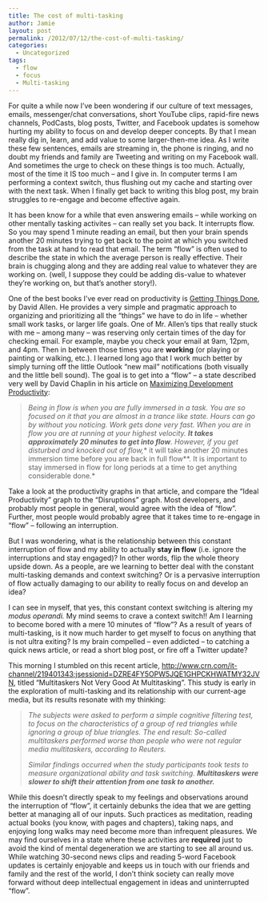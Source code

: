 ```yaml
---
title: The cost of multi-tasking
author: Jamie
layout: post
permalink: /2012/07/12/the-cost-of-multi-tasking/
categories:
  - Uncategorized
tags:
  - flow
  - focus
  - Multi-tasking
---
```

For quite a while now I’ve been wondering if our culture of text messages, emails, messenger/chat conversations, short YouTube clips, rapid-fire news channels, PodCasts, blog posts, Twitter, and Facebook updates is somehow hurting my ability to focus on and develop deeper concepts. By that I mean really dig in, learn, and add value to some larger-then-me idea. As I write these few sentences, emails are streaming in, the phone is ringing, and no doubt my friends and family are Tweeting and writing on my Facebook wall. And sometimes the urge to check on these things is too much. Actually, most of the time it IS too much – and I give in. In computer terms I am performing a context switch, thus flushing out my cache and starting over with the next task. When I finally get back to writing this blog post, my brain struggles to re-engage and become effective again.

It has been know for a while that even answering emails – while working on other mentally tasking activites – can really set you back. It interrupts flow. So you may spend 1 minute reading an email, but then your brain spends another 20 minutes trying to get back to the point at which you switched from the task at hand to read that email. The term &#8220;flow” is often used to describe the state in which the average person is really effective. Their brain is chugging along and they are adding real value to whatever they are working on. (well, I suppose they could be adding dis-value to whatever they’re working on, but that’s another story!).

One of the best books I’ve ever read on productivity is <a href="http://www.amazon.com/Getting-Things-Done-Stress-Free-Productivity/dp/0142000280/ref=sr_1_1?ie=UTF8&s=books&qid=1251206984&sr=8-1" target="_blank">Getting Things Done</a>, by David Allen. He provides a very simple and pragmatic approach to organizing and prioritizing all the “things” we have to do in life – whether small work tasks, or larger life goals. One of Mr. Allen’s tips that really stuck with me – among many – was reserving only certain times of the day for checking email. For example, maybe you check your email at 9am, 12pm, and 4pm. Then in between those times you are **working** (or playing or painting or walking, etc.). I learned long ago that I work much better by simply turning off the little Outlook “new mail” notifications (both visually and the little bell sound). The goal is to get into a “flow” – a state described very well by David Chaplin in his article on <a href="http://www.byte-vision.com/ProductivityArticle.aspx" target="_blank">Maximizing Development Productivity</a>:

> *Being in flow is when you are fully immersed in a task. You are so focused on it that you are almost in a trance like state. Hours can go by without you noticing. Work gets done very fast. When you are in flow you are at running at your highest velocity. **It takes approximately 20 minutes to get into flow**. However, if you get disturbed and knocked out of flow,** it will take another 20 minutes immersion time before you are back in full flow**. It is important to stay immersed in flow for long periods at a time to get anything considerable done.*

Take a look at the productivity graphs in that article, and compare the “Ideal Productivity” graph to the “Disruptions” graph. Most developers, and probably most people in general, would agree with the idea of “flow”. Further, most people would probably agree that it takes time to re-engage in “flow” – following an interruption.

But I was wondering, what is the relationship between this constant interruption of flow and my ability to actually **stay in flow** (i.e. ignore the interruptions and stay engaged)? In other words, flip the whole theory upside down. As a people, are we learning to better deal with the constant multi-tasking demands and context switching? Or is a pervasive interruption of flow actually damaging to our ability to really focus on and develop an idea?

I can see in myself, that yes, this constant context switching is altering my *modus operandi.* My mind seems to crave a context switch!! Am I learning to become bored with a mere 10 minutes of “flow”? As a result of years of multi-tasking, is it now much harder to get myself to focus on anything that is not ultra exiting? Is my brain compelled – even addicted – to catching a quick news article, or read a short blog post, or fire off a Twitter update?

This morning I stumbled on this recent article, <http://www.crn.com/it-channel/219401343;jsessionid=DZRE4FY5OPW5JQE1GHPCKHWATMY32JVN>, titled “Multitaskers Not Very Good At Multitasking”. This study is early in the exploration of multi-tasking and its relationship with our current-age media, but its results resonate with my thinking:

> *The subjects were asked to perform a simple cognitive filtering test, to focus on the characteristics of a group of red triangles while ignoring a group of blue triangles. The end result: So-called multitaskers performed worse than people who were not regular media multitaskers, according to Reuters.*
> 
> *Similar findings occurred when the study participants took tests to measure organizational ability and task switching. **Multitaskers were slower to shift their attention from one task to another.***

While this doesn’t directly speak to my feelings and observations around the interruption of “flow”, it certainly debunks the idea that we are getting better at managing all of our inputs. Such practices as meditation, reading actual books (you know, with pages and chapters), taking naps, and enjoying long walks may need become more than infrequent pleasures. We may find ourselves in a state where these activities are **required** just to avoid the kind of mental degeneration we are starting to see all around us. While watching 30-second news clips and reading 5-word Facebook updates is certainly enjoyable and keeps us in touch with our friends and family and the rest of the world, I don’t think society can really move forward without deep intellectual engagement in ideas and uninterrupted “flow”.

<img src="http://geekswithblogs.net/jkurtz/aggbug/137637.aspx" alt="" width="1" height="1" />